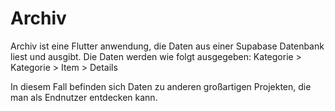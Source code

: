 # Archiv

Archiv ist eine Flutter anwendung, die Daten aus einer Supabase Datenbank liest und ausgibt.
Die Daten werden wie folgt ausgegeben: Kategorie > Kategorie > Item > Details

In diesem Fall befinden sich Daten zu anderen großartigen Projekten, die man als Endnutzer entdecken kann.
